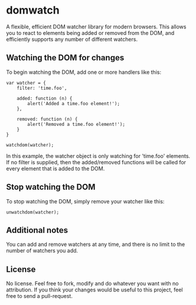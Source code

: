 # domwatch

A flexible, efficient DOM watcher library for modern browsers. This allows you to react to elements being added or removed from the DOM, and efficiently supports any number of different watchers.

## Watching the DOM for changes
To begin watching the DOM, add one or more handlers like this:

    var watcher = {
        filter: 'time.foo',
        
        added: function (n) {
            alert('Added a time.foo element!');
        },
        
        removed: function (n) {
            alert('Removed a time.foo element!');
        }
    }
    
    watchdom(watcher);
    
In this example, the watcher object is only watching for 'time.foo' elements. If no filter is supplied, then the added/removed functions will be called for every element that is added to the DOM.

## Stop watching the DOM
To stop watching the DOM, simply remove your watcher like this:

    unwatchdom(watcher);
    
## Additional notes
You can add and remove watchers at any time, and there is no limit to the number of watchers you add.

## License
No license. Feel free to fork, modify and do whatever you want with no attribution. If you think your changes would be useful to this project, feel free to send a pull-request.
